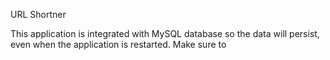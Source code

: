 URL Shortner

This application is integrated with MySQL database so the data will persist, even when the application is restarted.
Make sure to